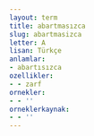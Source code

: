 ```yaml
---
layout: term
title: abartmasızca
slug: abartmasizca
letter: A
lisan: Türkçe
anlamlar:
- abartısızca
ozellikler:
- - zarf
ornekler:
- - ''
orneklerkaynak:
- - ''
---
```

